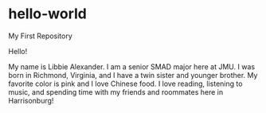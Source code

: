 # hello-world
My First Repository

Hello!

My name is Libbie Alexander. I am a senior SMAD major here at JMU.
I was born in Richmond, Virginia, and I have a twin sister and younger brother.
My favorite color is pink and I love Chinese food.
I love reading, listening to music, and spending time with my friends and roommates here in Harrisonburg!
